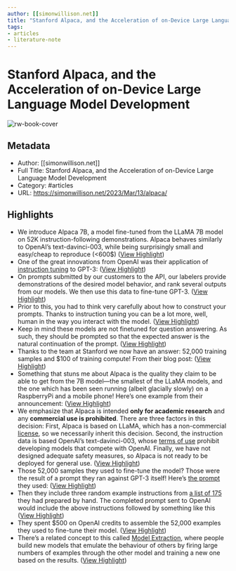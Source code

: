 ```yaml
---
author: [[simonwillison.net]]
title: "Stanford Alpaca, and the Acceleration of on-Device Large Language Model Development"
tags: 
- articles
- literature-note
---
```

# Stanford Alpaca, and the Acceleration of on-Device Large Language Model Development

![rw-book-cover](https://static.simonwillison.net/static/2023/alpaca-email.png)

## Metadata
- Author: [[simonwillison.net]]
- Full Title: Stanford Alpaca, and the Acceleration of on-Device Large Language Model Development
- Category: #articles
- URL: https://simonwillison.net/2023/Mar/13/alpaca/

## Highlights
- We introduce Alpaca 7B, a model fine-tuned from the LLaMA 7B model on 52K instruction-following demonstrations. Alpaca behaves similarly to OpenAI’s text-davinci-003, while being surprisingly small and easy/cheap to reproduce (<600$) ([View Highlight](https://read.readwise.io/read/01gvfn3vbfxx2g9xtqr0shj0ae))
- One of the great innovations from OpenAI was their application of [instruction tuning](https://openai.com/research/instruction-following) to GPT-3: ([View Highlight](https://read.readwise.io/read/01gvfn4pc6nn1kf1tr59at6cse))
- On prompts submitted by our customers to the API, our labelers provide demonstrations of the desired model behavior, and rank several outputs from our models. We then use this data to fine-tune GPT-3. ([View Highlight](https://read.readwise.io/read/01gvfn4jqsraz7caj723k84mjr))
- Prior to this, you had to think very carefully about how to construct your prompts. Thanks to instruction tuning you can be a lot more, well, human in the way you interact with the model. ([View Highlight](https://read.readwise.io/read/01gvfn55vkwrjkgp4tevpwkbnh))
- Keep in mind these models are not finetuned for question answering. As such, they should be prompted so that the expected answer is the natural continuation of the prompt. ([View Highlight](https://read.readwise.io/read/01gvfn5gd6vc0hebd37hqzbssg))
- Thanks to the team at Stanford we now have an answer: 52,000 training samples and $100 of training compute! From their blog post: ([View Highlight](https://read.readwise.io/read/01gvfn5t8e7k7apcqkagy5e7k6))
- Something that stuns me about Alpaca is the quality they claim to be able to get from the 7B model—the smallest of the LLaMA models, and the one which has been seen running (albeit glacially slowly) on a RaspberryPi and a mobile phone! Here’s one example from their announcement: ([View Highlight](https://read.readwise.io/read/01gvfn65p90ytzbzjevhzecz0p))
- We emphasize that Alpaca is intended **only for academic research** and any **commercial use is prohibited**. There are three factors in this decision: First, Alpaca is based on LLaMA, which has a non-commercial [license](https://docs.google.com/forms/d/e/1FAIpQLSfqNECQnMkycAp2jP4Z9TFX0cGR4uf7b_fBxjY_OjhJILlKGA/viewform), so we necessarily inherit this decision. Second, the instruction data is based OpenAI’s text-davinci-003, whose [terms of use](https://openai.com/policies/terms-of-use) prohibit developing models that compete with OpenAI. Finally, we have not designed adequate safety measures, so Alpaca is not ready to be deployed for general use. ([View Highlight](https://read.readwise.io/read/01gvfn6w4rm489rw619dz4njv3))
- Those 52,000 samples they used to fine-tune the model? Those were the result of a prompt they ran against GPT-3 itself! Here’s [the prompt](https://github.com/tatsu-lab/stanford_alpaca/blob/da37bb2ecab37cae022dd07aa3ff861c446fb614/prompt.txt) they used: ([View Highlight](https://read.readwise.io/read/01gvfn8yar4jb3t3n2rnfq9m5z))
- Then they include three random example instructions from [a list of 175](https://github.com/tatsu-lab/stanford_alpaca/blob/da37bb2ecab37cae022dd07aa3ff861c446fb614/seed_tasks.jsonl) they had prepared by hand. The completed prompt sent to OpenAI would include the above instructions followed by something like this ([View Highlight](https://read.readwise.io/read/01gvfn9c4ta3hh5q2gdnezbt19))
- They spent $500 on OpenAI credits to assemble the 52,000 examples they used to fine-tune their model. ([View Highlight](https://read.readwise.io/read/01gvfna517kgrt5t2d1jve66s5))
- There’s a related concept to this called [Model Extraction](https://ssg.aalto.fi/research/projects/mlsec/model-extraction/), where people build new models that emulate the behaviour of others by firing large numbers of examples through the other model and training a new one based on the results. ([View Highlight](https://read.readwise.io/read/01gvfnackbeacwwz9b32agyaq3))

